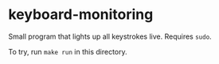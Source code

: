 # keyboard-monitoring

Small program that lights up all keystrokes live. Requires `sudo`.

To try, run `make run` in this directory.
